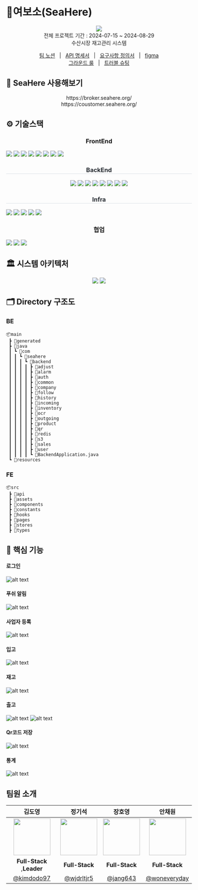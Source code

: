 # 🦐여보소(SeaHere)

<p align="center">
  <img src="../image/logo.png">
  <br>
  전체 프로젝트 기간 : 2024-07-15 ~ 2024-08-29 <br>
  수산시장 재고관리 시스템
</p>

<p align=center>
  <a href="https://www.notion.so/c6626df97574434a8b9f8358b00ece75?v=6f696739249448e392872058a527721e">팀 노션</a>
  &nbsp; | &nbsp; 
  <a href="https://www.notion.so/API-685de6db49e44954af21b2448a3d9df0">API 명세서</a>
  &nbsp; | &nbsp;
  <a href="https://www.notion.so/eadc3fae3a3e40c0a89e97525a234e04">요구사항 정의서</a>   &nbsp; | &nbsp;
  <a href="https://www.figma.com/design/hEmRP4qZuf1fJTlT32mOiE/SeaHere?node-id=0-1">figma</a> 
  <br />
  <a href="https://www.notion.so/GROUND-RULE-d227d18aba144bd8acc6459aacd075fa">그라운드 룰</a>
  &nbsp; | &nbsp; 
  <a href="https://www.notion.so/ebef5b8991c645f79bf462a5d37589c8">트러블 슈팅</a>
</p>

## 📢 SeaHere 사용해보기

<p align="center">
      https://broker.seahere.org/ <br>
      https://coustomer.seahere.org/

## ⚙️ 기술스택

 <div align= "center">
    <div style="text-align: center">
    <h3 style="border-bottom: 1px  color: #282d33;"> FrontEnd </h3>
        <div style="margin: ; text-align: left;" "text-align: left;"> 
          <img src="https://img.shields.io/badge/Figma-F24E1E?style=for-the-badge&logo=Figma&logoColor=white">
          <img src="https://img.shields.io/badge/react-17219A?style=for-the-badge&logo=react&logoColor=white">
          <img src="https://img.shields.io/badge/Node.js-339933?style=for-the-badge&logo=Node.js&logoColor=white">
          <img src="https://img.shields.io/badge/Tailwind CSS-06B6D4?style=for-the-badge&logo=Tailwind CSS&logoColor=white">
          <img src="https://img.shields.io/badge/vite-73563B?style=for-the-badge&logo=vite&logoColor=white">
          <img src="https://img.shields.io/badge/webpack-17263B?style=for-the-badge&logo=webpack&logoColor=white">
          <img src="https://img.shields.io/badge/reactquery-FF4154?style=for-the-badge&logo=reactquery&logoColor=white">
          <img src="https://img.shields.io/badge/Zustand-47211C?style=for-the-badge&logo=Zustand&logoColor=white">
        </div>
        </div>
        <h3 style="border-bottom: 1px solid #d8dee4; color: #282d33;"> BackEnd </h3>
          <div style="margin: ; text-align: center;">
              <img src="https://img.shields.io/badge/Java-007396?style=for-the-badge&logo=java&logoColor=white">
              <img src="https://img.shields.io/badge/MySQL-4479A1?style=for-the-badge&logo=MySQL&logoColor=white">
              <img src="https://img.shields.io/badge/Spring Boot-6DB33F?style=for-the-badge&logo=Spring Boot&logoColor=white">
              <img src="https://img.shields.io/badge/Spring Security-2AC89F?style=for-the-badge&logo=Spring Security&logoColor=white">
              <img src="https://img.shields.io/badge/JPA-17219A?style=for-the-badge&logo=JPA&logoColor=white">
              <img src="https://img.shields.io/badge/QueryDSL-8A084B?style=for-the-badge&logo=QueryDSL&logoColor=white">
              <img src="https://img.shields.io/badge/firebase-FE642E?style=for-the-badge&logo=firebase&logoColor=white">
              <img src="https://img.shields.io/badge/Redis-FE2E2E?style=for-the-badge&logo=Redis&logoColor=white">
        </div>

<h3 style="border-bottom: 1px solid #d8dee4; color: #282d33;"> Infra </h3>
    <div style="margin: ; text-align: left;" "text-align: left;">
          <img src="https://img.shields.io/badge/Amazon S3-02569B?style=for-the-badge&logo=Amazon S3&logoColor=white">
          <img src="https://img.shields.io/badge/Amazon AWS-232F3E?style=for-the-badge&logo=Amazon AWS&logoColor=white">
          <img src="https://img.shields.io/badge/Docker-2496ED?style=for-the-badge&logo=Docker&logoColor=white">
          <img src="https://img.shields.io/badge/Jenkins-D24939?style=for-the-badge&logo=Jenkins&logoColor=white">
          <img src="https://img.shields.io/badge/Nginx-04B431?style=for-the-badge&logo=Nginx&logoColor=white">
    </div>

  <h3 style="border-bottom: 1px  color: #282d33;"> 협업 </h3>
    <div style="margin: ; text-align: left;" "text-align: left;">
      <img src="https://img.shields.io/badge/Notion-000000?style=for-the-badge&logo=Notion&logoColor=white">
      <img src="https://img.shields.io/badge/Git-94B431?style=for-the-badge&logo=Git&logoColor=white">
      <img src="https://img.shields.io/badge/slack-916?style=for-the-badge&logo=slack&logoColor=white">
    </div>
</div>

## 🏛️ 시스템 아키텍처
<p align="center">
<img src="../image/시스템아키텍처.png">
<img src="../image/cicd.png">
</p>

## 🗂️ Directory 구조도

### BE

```
📦main
 ┣ 📂generated
 ┣ 📂java
 ┃ ┗ 📂com
 ┃ ┃ ┗ 📂seahere
 ┃ ┃ ┃ ┗ 📂backend
 ┃ ┃ ┃ ┃ ┣ 📂adjust
 ┃ ┃ ┃ ┃ ┣ 📂alarm
 ┃ ┃ ┃ ┃ ┣ 📂auth
 ┃ ┃ ┃ ┃ ┣ 📂common
 ┃ ┃ ┃ ┃ ┣ 📂company
 ┃ ┃ ┃ ┃ ┣ 📂follow
 ┃ ┃ ┃ ┃ ┣ 📂history
 ┃ ┃ ┃ ┃ ┣ 📂incoming
 ┃ ┃ ┃ ┃ ┣ 📂inventory
 ┃ ┃ ┃ ┃ ┣ 📂ocr
 ┃ ┃ ┃ ┃ ┣ 📂outgoing
 ┃ ┃ ┃ ┃ ┣ 📂product
 ┃ ┃ ┃ ┃ ┣ 📂qr
 ┃ ┃ ┃ ┃ ┣ 📂redis
 ┃ ┃ ┃ ┃ ┣ 📂s3
 ┃ ┃ ┃ ┃ ┣ 📂sales
 ┃ ┃ ┃ ┃ ┣ 📂user
 ┃ ┃ ┃ ┃ ┗ 📜BackendApplication.java
 ┗ 📂resources
```

### FE

```
📦src
 ┣ 📂api
 ┣ 📂assets
 ┣ 📂components
 ┣ 📂constants
 ┣ 📂hooks
 ┣ 📂pages
 ┣ 📂stores
 ┣ 📂types
```

## 🚀 핵심 기능

#### 로그인

![alt text](../gif/seahere_login.gif)

#### 푸쉬 알림

![alt text](../gif/seahere_push_alarm.gif)

#### 사업자 등록

![alt text](../gif/seahere_broker_ocr.gif)

#### 입고

![alt text](../gif/seahere_broker_incoming_qr2.gif)

#### 재고

![alt text](../gif/seahere_inventory.gif)

#### 출고

![alt text](../gif/broker_outgoing.gif)
![alt text](../gif/seahere_broker_outgoing.gif)

#### Qr코드 저장

![alt text](../gif/seahere_qr_setting.gif)

#### 통계

![alt text](../gif/seahere_chart.gif)

## 팀원 소개

|                       김도영                       |                        정기석                        |                      장호영                       |                      안채원                      |
| :------------------------------------------------: | :--------------------------------------------------: | :-----------------------------------------------: | :----------------------------------------------: |
| <img src="../image/profile_kim.png" width="100" /> | <img src="../image/profile_jeong.png" width="100" /> | <img src="../image/profile_jang.png" width="100"> | <img src="../image/profile_ahn.png" width="100"> |
|             **Full-Stack** ,**Leader**             |                    **Full-Stack**                    |                  **Full-Stack**                   |                  **Full-Stack**                  |
|     [@kimdodo97](https://github.com/kimdodo97)     |      [@wjdrltjr5](https://github.com/wjdrltjr5)      |      [@jang643](https://github.com/jang643)       |  [@woneveryday](https://github.com/woneveryday)  |
